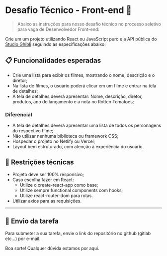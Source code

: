 # Desafio Técnico - Front-end 🐶

> Abaixo as instruções para nosso desafio técnico no processo seletivo para vaga de Desenvolvedor Front-end:

Crie um um projeto utilizando React ou JavaScript puro e a API pública do [Studio Ghibli](https://ghibliapi.herokuapp.com/#) seguindo as especificações abaixo:

## 📋  Funcionalidades esperadas

- Crie uma lista para exibir os filmes, mostrando o nome, descrição e o diretor;
- Na lista de filmes, o usuário poderá clicar em um filme e entrar na tela de detalhes;
- A tela de detalhes deverá apresentar: Nome, descrição, diretor, produtos, ano de lançamento e a nota no Rotten Tomatoes;

### Diferencial

- A tela de detalhes deverá apresentar uma lista de todos os personagens do respectivo filme;
- Não utilizar nenhuma biblioteca ou framework CSS;
- Hospedar o projeto no Netlify ou Vercel;
- Layout bem estruturado, com atenção à experiência do usuário.

## 🔧 Restrições técnicas

- Projeto deve ser 100% responsivo;
- Caso escolha fazer em React:
  - Utilize o create-react-app como base;
  - Utilize sempre functional components com hooks;
  - Utilize react-router-dom para rotas.
- Utilizar axios para as requisições.

---

## 📧 Envio da tarefa

Para submeter a sua tarefa, envie o link do repositório no github (gitlab etc...) por e-mail.

Boa sorte! Qualquer dúvida estamos por aqui.
